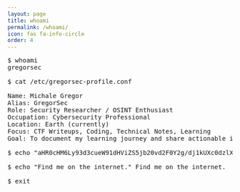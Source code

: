 ```yaml
---
layout: page
title: whoami
permalink: /whoami/
icon: fas fa-info-circle
order: 4
---
```

<pre>
$ whoami
gregorsec

$ cat /etc/gregorsec-profile.conf

Name: Michale Gregor
Alias: GregorSec
Role: Security Researcher / OSINT Enthusiast
Occupation: Cybersecurity Professional 
Location: Earth (currently) 
Focus: CTF Writeups, Coding, Technical Notes, Learning
Goal: To document my learning journey and share actionable insights.

$ echo "aHR0cHM6Ly93d3cueW91dHViZS5jb20vd2F0Y2g/dj1kUXc0dzlXZ1hjUQ==" | base64 --decode | xargs xdg-open

$ echo "Find me on the internet." Find me on the internet.

$ exit
</pre>